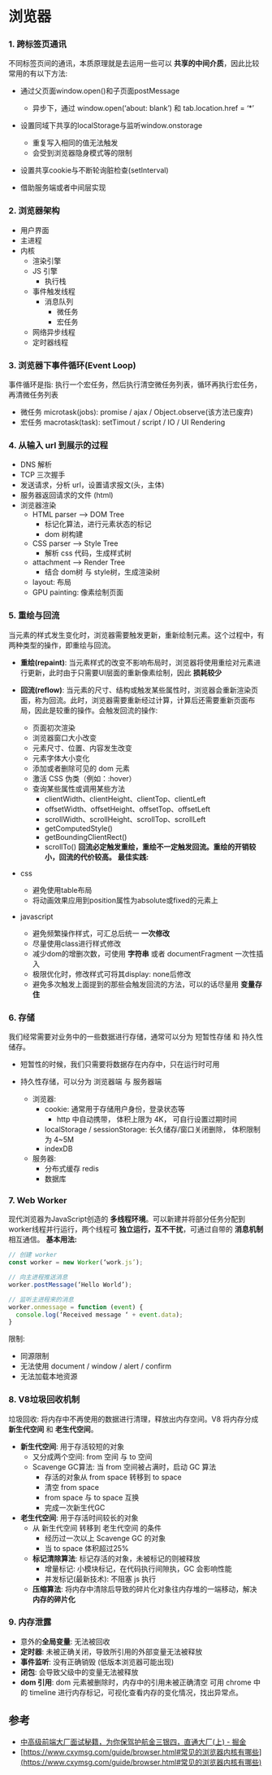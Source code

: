 # 浏览器
### 1. 跨标签页通讯
不同标签页间的通讯，本质原理就是去运用一些可以 **共享的中间介质**，因此比较常用的有以下方法:
* 通过父页面window.open()和子页面postMessage
	* 异步下，通过 window.open(‘about: blank’) 和 tab.location.href = ‘*’
* 设置同域下共享的localStorage与监听window.onstorage
	* 重复写入相同的值无法触发
	* 会受到浏览器隐身模式等的限制
* 设置共享cookie与不断轮询脏检查(setInterval)

* 借助服务端或者中间层实现

### 2. 浏览器架构
* 用户界面
* 主进程
* 内核
	* 渲染引擎
	* JS 引擎
		* 执行栈
	* 事件触发线程
		* 消息队列
			* 微任务
			* 宏任务
	* 网络异步线程
	* 定时器线程
### 3. 浏览器下事件循环(Event Loop)
事件循环是指: 执行一个宏任务，然后执行清空微任务列表，循环再执行宏任务，再清微任务列表
* 微任务 microtask(jobs): promise / ajax / Object.observe(该方法已废弃)
* 宏任务 macrotask(task): setTimout / script / IO / UI Rendering
### 4. 从输入 url 到展示的过程
* DNS 解析
* TCP 三次握手
* 发送请求，分析 url，设置请求报文(头，主体)
* 服务器返回请求的文件 (html)
* 浏览器渲染
	* HTML parser —> DOM Tree
		* 标记化算法，进行元素状态的标记
		* dom 树构建
	* CSS parser —> Style Tree
		* 解析 css 代码，生成样式树
	* attachment —> Render Tree
		* 结合 dom树 与 style树，生成渲染树
	* layout: 布局
	* GPU painting: 像素绘制页面
### 5. 重绘与回流
当元素的样式发生变化时，浏览器需要触发更新，重新绘制元素。这个过程中，有两种类型的操作，即重绘与回流。
* **重绘(repaint)**: 当元素样式的改变不影响布局时，浏览器将使用重绘对元素进行更新，此时由于只需要UI层面的重新像素绘制，因此 **损耗较少**

* **回流(reflow)**: 当元素的尺寸、结构或触发某些属性时，浏览器会重新渲染页面，称为回流。此时，浏览器需要重新经过计算，计算后还需要重新页面布局，因此是较重的操作。会触发回流的操作:
	* 页面初次渲染
	* 浏览器窗口大小改变
	* 元素尺寸、位置、内容发生改变
	* 元素字体大小变化
	* 添加或者删除可见的 dom 元素
	* 激活 CSS 伪类（例如：:hover）
	* 查询某些属性或调用某些方法
		* clientWidth、clientHeight、clientTop、clientLeft
		* offsetWidth、offsetHeight、offsetTop、offsetLeft
		* scrollWidth、scrollHeight、scrollTop、scrollLeft
		* getComputedStyle()
		* getBoundingClientRect()
		* scrollTo()
**回流必定触发重绘，重绘不一定触发回流。重绘的开销较小，回流的代价较高。**
**最佳实践:**
* css
	* 避免使用table布局
	* 将动画效果应用到position属性为absolute或fixed的元素上
* javascript
	* 避免频繁操作样式，可汇总后统一 **一次修改**
	* 尽量使用class进行样式修改
	* 减少dom的增删次数，可使用 **字符串** 或者 documentFragment 一次性插入
	* 极限优化时，修改样式可将其display: none后修改
	* 避免多次触发上面提到的那些会触发回流的方法，可以的话尽量用 **变量存住**
### 6. 存储
我们经常需要对业务中的一些数据进行存储，通常可以分为 短暂性存储 和 持久性储存。
* 短暂性的时候，我们只需要将数据存在内存中，只在运行时可用

* 持久性存储，可以分为 浏览器端 与 服务器端
	* 浏览器:
		* cookie: 通常用于存储用户身份，登录状态等
			* http 中自动携带， 体积上限为 4K， 可自行设置过期时间
		* localStorage / sessionStorage: 长久储存/窗口关闭删除， 体积限制为 4~5M
		* indexDB
	* 服务器:
		* 分布式缓存 redis
		* 数据库
### 7. Web Worker
现代浏览器为JavaScript创造的 **多线程环境**。可以新建并将部分任务分配到worker线程并行运行，两个线程可 **独立运行，互不干扰**，可通过自带的 **消息机制** 相互通信。
**基本用法:**



```javascript
// 创建 worker
const worker = new Worker(‘work.js’);

// 向主进程推送消息
worker.postMessage(‘Hello World’);

// 监听主进程来的消息
worker.onmessage = function (event) {
  console.log(‘Received message ‘ + event.data);
}
```

限制:

* 同源限制
* 无法使用 document / window / alert / confirm
* 无法加载本地资源
### 8. V8垃圾回收机制
垃圾回收: 将内存中不再使用的数据进行清理，释放出内存空间。V8 将内存分成 **新生代空间** 和 **老生代空间**。
* **新生代空间**: 用于存活较短的对象
	* 又分成两个空间: from 空间 与 to 空间
	* Scavenge GC算法: 当 from 空间被占满时，启动 GC 算法
		* 存活的对象从 from space 转移到 to space
		* 清空 from space
		* from space 与 to space 互换
		* 完成一次新生代GC
* **老生代空间**: 用于存活时间较长的对象
	* 从 新生代空间 转移到 老生代空间 的条件
		* 经历过一次以上 Scavenge GC 的对象
		* 当 to space 体积超过25%
	* **标记清除算法**: 标记存活的对象，未被标记的则被释放
		* 增量标记: 小模块标记，在代码执行间隙执，GC 会影响性能
		* 并发标记(最新技术): 不阻塞 js 执行
	* **压缩算法**: 将内存中清除后导致的碎片化对象往内存堆的一端移动，解决 **内存的碎片化**
### 9. 内存泄露
* 意外的**全局变量**: 无法被回收
* **定时器**: 未被正确关闭，导致所引用的外部变量无法被释放
* **事件监听**: 没有正确销毁 (低版本浏览器可能出现)
* **闭包**: 会导致父级中的变量无法被释放
* **dom 引用**: dom 元素被删除时，内存中的引用未被正确清空
可用 chrome 中的 timeline 进行内存标记，可视化查看内存的变化情况，找出异常点。

## 参考
* [中高级前端大厂面试秘籍，为你保驾护航金三银四，直通大厂(上) - 掘金](https://juejin.im/post/5c64d15d6fb9a049d37f9c20#heading-38)
* [https://www.cxymsg.com/guide/browser.html#常见的浏览器内核有哪些](https://www.cxymsg.com/guide/browser.html#常见的浏览器内核有哪些)